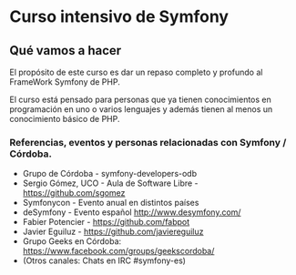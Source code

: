 Curso intensivo de Symfony
==========================

## Qué vamos a hacer

El propósito de este curso es dar un repaso completo y profundo al FrameWork Symfony de PHP.

El curso está pensado para personas que ya tienen conocimientos en programación en uno o varios lenguajes y además tienen al menos un conocimiento básico de PHP.

### Referencias, eventos y personas relacionadas con Symfony / Córdoba.

- Grupo de Córdoba - symfony-developers-odb
- Sergio Gómez, UCO - Aula de Software Libre - https://github.com/sgomez
- Symfonycon - Evento anual en distintos países
- deSymfony - Evento español http://www.desymfony.com/
- Fabier Potencier - https://github.com/fabpot
- Javier Eguiluz - https://github.com/javiereguiluz
- Grupo Geeks en Córdoba: https://www.facebook.com/groups/geekscordoba/
- (Otros canales: Chats en IRC #symfony-es)